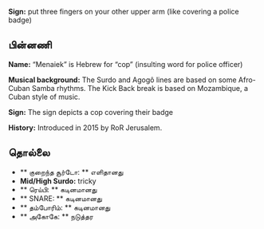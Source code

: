 **Sign:** put three fingers on your other upper arm (like covering a police
badge)

## பின்னணி

**Name:** “Menaiek” is Hebrew for “cop” (insulting word for police officer)

**Musical background:** The Surdo and Agogô lines are based on some Afro-Cuban
Samba rhythms. The Kick Back break is based on Mozambique, a Cuban style of
music.

**Sign:** The sign depicts a cop covering their badge

**History:** Introduced in 2015 by RoR Jerusalem.

## தொல்லை

* ** குறைந்த சூர்டோ: ** எளிதானது
* **Mid/High Surdo:** tricky
* ** ரெய்பி: ** கடினமானது
* ** SNARE: ** கடினமானது
* ** தம்போரிம்: ** கடினமானது
* ** அகோகே: ** நடுத்தர
